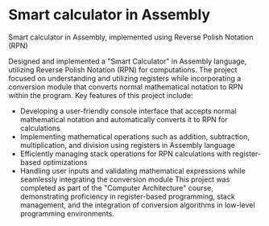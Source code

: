 # Smart calculator in Assembly
Smart calculator in Assembly, implemented using Reverse Polish Notation (RPN)

Designed and implemented a "Smart Calculator" in Assembly language, utilizing Reverse Polish Notation (RPN) for computations. The project focused on understanding and utilizing registers while incorporating a conversion module that converts normal mathematical notation to RPN within the program. Key features of this project include:
* Developing a user-friendly console interface that accepts normal mathematical notation and automatically converts it to RPN for calculations
* Implementing mathematical operations such as addition, subtraction, multiplication, and division using registers in Assembly language
* Efficiently managing stack operations for RPN calculations with register-based optimizations
* Handling user inputs and validating mathematical expressions while seamlessly integrating the conversion module
This project was completed as part of the "Computer Architecture" course, demonstrating proficiency in register-based programming, stack management, and the integration of conversion algorithms in low-level programming environments.
